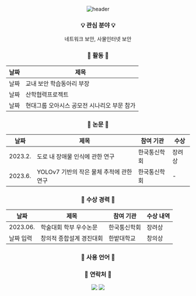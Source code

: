 <!-- 제목 -->
<div align="center">
  
  ![header](https://capsule-render.vercel.app/api?type=waving&color=gradient&height=150&section=header&text=Welcome!&fontColor=ffffff&fontSize=70&animation=fadeIn&fontAlignY=55)
</div>
<div align="center">

<!-- 소개 -->
### 💡 관심 분야 💡
네트워크 보안, 사물인터넷 보안
### 🌟 활동 🌟
|날짜|제목|
|------|---|
|날짜|교내 보안 학습동아리 부장|
|날짜|산학협력프로젝트|
|날짜|현대그룹 오아시스 공모전 시나리오 부문 참가|

### 📖 논문 📖
|날짜|제목|참여 기관|수상|
|------|---|---|---|
|2023.2.|도로 내 장애물 인식에 관한 연구|한국통신학회|장려상|
|2023.6.|YOLOv7 기반의 작은 물체 추적에 관한 연구|한국통신학회|-|
### 📖 수상 경력 📖
|날짜|제목|참여 기관|수상 내역|
|------|---|---|---|
|2023.06.|학술대회 학부 우수논문|한국통신학회|장려상|
|날짜 입력|창의적 종합설계 경진대회|한밭대학교|창의상|
### 👀 사용 언어 👀

### 💌 연락처 💌

<a href="https://garnet-raptor-461.notion.site/" target="_blank"><img src="https://img.shields.io/badge/Notion-000000?style=flat-square&logo=Notion&logoColor=white"/></a>
<a href="mailto:seulki00228@gmail.com"><img src="https://img.shields.io/badge/Gmail-EA4335?style=flat-square&logo=Gmail&logoColor=white&link=mailto:seulki00228@gmail.com"/></a>

<!-- 방문자 수, 커밋(사용 언어) 기록 -->

</div>

<!--
**seulgit2/seulgit2** is a ✨ _special_ ✨ repository because its `README.md` (this file) appears on your GitHub profile.

Here are some ideas to get you started:

- 🔭 I’m currently working on ...
- 🌱 I’m currently learning ...
- 👯 I’m looking to collaborate on ...
- 🤔 I’m looking for help with ...
- 💬 Ask me about ...
- 📫 How to reach me: ...
- 😄 Pronouns: ...
- ⚡ Fun fact: ...
-->
